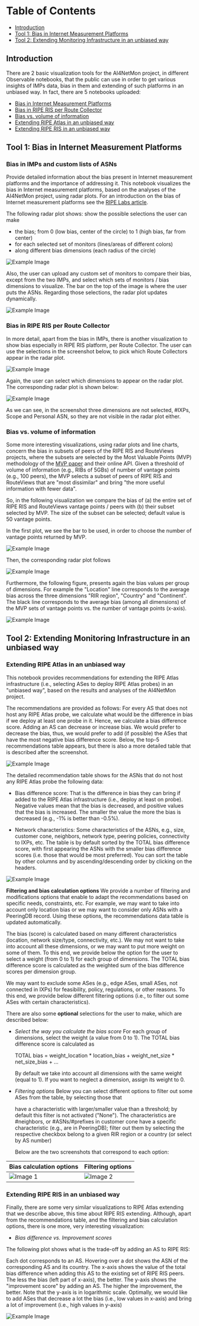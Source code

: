 # Table of Contents

- [Introduction](#introduction)
- [Tool 1: Bias in Internet Measurement Platforms](#chapter-1-bias-in-internet-measurement-platforms)
- [Tool 2: Extending Monitoring Infrastructure in an unbiased way](#chapter-2-extending)

## Introduction <a name="introduction"></a>

There are 2 basic visualization tools for the AI4NetMon project, in different Observable notebooks, that the public can use in order to get various insights of IMPs data, bias in them and extending of such platforms in an unbiased way. In fact, there are 5 notebooks uploaded:
- [Bias in Internet Measurement Platforms](https://observablehq.com/@pavlos/ai4netmon-bias?collection=@pavlos/ai4netmon)
- [Bias in RIPE RIS per Route Collector](https://observablehq.com/@pavlos/ai4netmon-bias-per-route-collector?collection=@pavlos/ai4netmon)
- [Bias vs. volume of information](https://observablehq.com/@pavlos/bias-mvp?collection=@pavlos/ai4netmon)
- [Extending RIPE Atlas in an unbiased way](https://observablehq.com/@pavlos/ai4netmon-ripe-atlas-extension?collection=@pavlos/ai4netmon)
- [Extending RIPE RIS in an unbiased way](https://observablehq.com/@pavlos/ai4netmon-ripe-ris-extension?collection=@pavlos/ai4netmon)

## Tool 1: Bias in Internet Measurement Platforms <a name="chapter-1-bias-in-internet-measurement-platforms"></a>

### Bias in IMPs and custom lists of ASNs

Provide detailed information about the bias present in Internet measurement platforms and the importance of addressing it.
This notebook visualizes the bias in Internet measurement platforms, based on the analyses of the AI4NetMon project, using radar plots. For an introduction on the bias of Internet measurement platforms see the [RIPE Labs article](https://labs.ripe.net/author/pavlos_sermpezis/bias-in-internet-measurement-infrastructure/).

The following radar plot shows:
show the possible selections the user can make

- the bias; from 0 (low bias, center of the circle) to 1 (high bias, far from center)
- for each selected set of monitors (lines/areas of different colors)
- along different bias dimensions (each radius of the circle)

![Example Image](figures/radarplot-imp-custom.png)

Also, the user can upload any custom set of monitors to compare their bias, except from the two IMPs, and select which sets of monitors / bias dimensions to visualize.
The bar on the top of the image is where the user puts the ASNs. Regarding those selections, the radar plot updates dynamically.

![Example Image](figures/selections1.png)

### Bias in RIPE RIS per Route Collector

In more detail, apart from the bias in IMPs, there is another visualization to show bias especially in RIPE RIS platform, per Route Collector. The user can use the selections in the screenshot below, to pick which Route Collectors appear in the radar plot.

![Example Image](figures/rrc-selections.png)

Again, the user can select which dimensions to appear on the radar plot. The corresponding radar plot is shown below:

![Example Image](figures/rrc-radarplpt.png)

As we can see, in the screenshot three dimensions are not selected, #IXPs, Scope and Personal ASN, so they are not visible in the radar plot either.

### Bias vs. volume of information

Some more interesting visualizations, using radar plots and line charts, concern the bias in subsets of peers of the RIPE RIS and RouteViews projects, where the subsets are selected by the Most Valuable Points (MVP) methodology of the [MVP paper](https://dl.acm.org/doi/abs/10.1145/3517745.3563031) and their online API.
Given a threshold of volume of information (e.g., RIBs of 5GBs) of number of vantage points (e.g., 100 peers), the MVP selects a subset of peers of RIPE RIS and RouteViews that are "most dissimilar" and bring "the more useful information with fewer data".

So, in the following visualization we compare the bias of (a) the entire set of RIPE RIS and RouteViews vantage points / peers with (b) their subset selected by MVP. The size of the subset can be selected; default value is 50 vantage points.

In the first plot, we see the bar to be used, in order to choose the number of vantage points returned by MVP.

![Example Image](figures/barformvp.png)

Then, the corresponding radar plot follows

![Example Image](figures/mvpradarplot.png)

Furthermore, the following figure, presents again the bias values per group of dimensions. For example the "Location" line corresponds to the average bias across the three dimensions "RIR region", "Country" and "Continent". The black line corresponds to the average bias (among all dimensions) of the MVP sets of vantage points vs. the number of vantage points (x-axis).

![Example Image](figures/mvplines.png)

## Tool 2: Extending Monitoring Infrastructure in an unbiased way <a name="#chapter-2-extending"></a>

### Extending RIPE Atlas in an unbiased way

This notebook provides recommendations for extending the RIPE Atlas infrastructure (i.e., selecting ASes to deploy RIPE Atlas probes) in an "unbiased way", based on the results and analyses of the AI4NetMon project.

The recommendations are provided as follows: For every AS that does not host any RIPE Atlas probe, we calculate what would be the difference in bias if we deploy at least one probe in it. Hence, we calculate a bias difference score. Adding an AS can decrease or increase bias. We would prefer to decrease the bias, thus, we would prefer to add (if possible) the ASes that have the most negative bias difference score. Below, the top-5 recommendations table appears, but there is also a more detailed table that is described after the screenshot.

![Example Image](figures/top5atlas.png)

The detailed recommendation table shows for the ASNs that do not host any RIPE Atlas probe the following data:

- Bias difference score: That is the difference in bias they can bring if added to the RIPE Atlas infrastructure (i.e., deploy at least on probe). Negative values mean that the bias is decreased, and positive values that the bias is increased. The smaller the value the more the bias is decreased (e.g., -1% is better than -0.5%).

- Network characteristics: Some characteristics of the ASNs, e.g., size, customer cone, neighbors, network type, peering policies, connectivity to IXPs, etc.
The table is by default sorted by the TOTAL bias difference score, with first appearing the ASNs with the smaller bias difference scores (i.e. those that would be most preferred). You can sort the table by other columns and by ascending/descending order by clicking on the headers.

![Example Image](figures/detailed-tableatlas.png)

**Filtering and bias calculation options**
We provide a number of filtering and modifications options that enable to adapt the recommendations based on specific needs, constraints, etc. For example, we may want to take into account only location bias or we may want to consider only ASNs with a PeeringDB record. Using these options, the recommendations data table is updated automatically.

The bias (score) is calculated based on many different characteristics (location, network size/type, connectivity, etc.). We may not want to take into account all these dimensions, or we may want to put more weight on some of them. To this end, we provide below the option for the user to select a weight (from 0 to 1) for each group of dimensions. The TOTAL bias difference score is calculated as the weighted sum of the bias difference scores per dimension group.

We may want to exclude some ASes (e.g., edge ASes, small ASes, not connected in IXPs) for feasibility, policy, regulations, or other reasons. To this end, we provide below different filtering options (i.e., to filter out some ASes with certain characteristics).

There are also some **optional** selections for the user to make, which are described below:

- *Select the way you calculate the bias score*
   For each group of dimensions, select the weight (a value from 0 to 1). The TOTAL bias difference score is calculated as

   TOTAL bias = weight_location * location_bias + weight_net_size * net_size_bias + ...

   By default we take into account all dimensions with the same weight (equal to 1). If you want to neglect a dimension, assign its weight to 0.

- *Filtering options*
   Below you can select different options to filter out some ASes from the table, by selecting those that

   have a characteristic with larger/smaller value than a threshold; by default this filter is not activated ("None"). The characteristics are
   #neighbors, or #ASNs/#prefixes in customer cone
   have a specific characteristic (e.g., are in PeeringDB); filter out them by selecting the respective checkbox
   belong to a given RIR region or a country (or select by AS number)

   Below are the two screenshots that correspond to each option:

| Bias calculation options        | Filtering options        |
| -------------- | -------------- |
| ![Image 1](figures/sel1atlas.png) | ![Image 2](figures/sel2atlas.png) |

### Extending RIPE RIS in an unbiased way

Finally, there are some very similar visualizations to RIPE Atlas extending that we describe above, this time about RIPE RIS extending. Although, apart from the recommendations table, and the filtering and bias calculation options, there is one more, very interesting visualization:

- *Bias difference vs. Improvement scores*

The following plot shows what is the trade-off by adding an AS to RIPE RIS:

Each dot corresponds to an AS. Hovering over a dot shows the ASN of the corresponding AS and its country.
The x-axis shows the value of the total bias difference when adding this AS to the existing set of RIPE RIS peers. The less the bias (left part of x-axis), the better.
The y-axis shows the "improvement score" by adding an AS. The higher the improvement, the better. Note that the y-axis is in logarithmic scale.
Optimally, we would like to add ASes that decrease a lot the bias (i.e., low values in x-axis) and bring a lot of improvement (i.e., high values in y-axis)

![Example Image](figures/risdiff.png)





